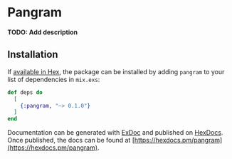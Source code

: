 # Pangram

**TODO: Add description**

## Installation

If [available in Hex](https://hex.pm/docs/publish), the package can be installed
by adding `pangram` to your list of dependencies in `mix.exs`:

```elixir
def deps do
  [
    {:pangram, "~> 0.1.0"}
  ]
end
```

Documentation can be generated with [ExDoc](https://github.com/elixir-lang/ex_doc)
and published on [HexDocs](https://hexdocs.pm). Once published, the docs can
be found at [https://hexdocs.pm/pangram](https://hexdocs.pm/pangram).

